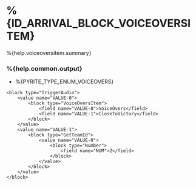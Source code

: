 # %{ID_ARRIVAL_BLOCK_VOICEOVERSITEM}

%{help.voiceoversitem.summary}

### %{help.common.output}

-   %{PYRITE_TYPE_ENUM_VOICEOVERS}

```
<block type="TriggerAudio">
    <value name="VALUE-0">
        <block type="VoiceOversItem">
            <field name="VALUE-0">VoiceOvers</field>
            <field name="VALUE-1">CloseToVictory</field>
        </block>
    </value>
    <value name="VALUE-1">
        <block type="GetTeamId">
            <value name="VALUE-0">
                <block type="Number">
                    <field name="NUM">2</field>
                </block>
            </value>
        </block>
    </value>
</block>
```